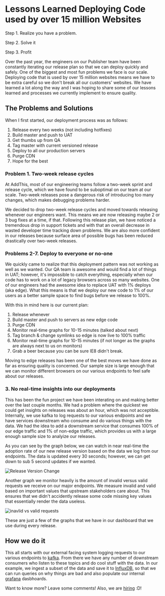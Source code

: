 # Lessons Learned Deploying Code used by over 15 million Websites

Step 1. Realize you have a problem.

Step 2. Solve it

Step 3. Profit

Over the past year, the engineers on our Publisher team have been constantly iterating our release plan so that we can deploy quickly and safely. One of the biggest and most fun problems we face is our scale. Deploying code that is used by over 15 million websites means we have to be extra careful so we don't break all our customers' websites. We have learned a lot along the way and I was hoping to share some of our lessons learned and processes we currently implement to ensure quality.

## The Problems and Solutions

When I first started, our deployment process was as follows:

 1. Release every two weeks (not including hotfixes)
 2. Build master and push to UAT
 3. Get thumbs up from QA
 4. Tag master with current versioned release
 5. Deploy to all our production servers
 6. Purge CDN
 7. Hope for the best

### Problem 1. Two-week release cycles

At AddThis, most of our engineering teams follow a two-week sprint and release cycle, which we have found to be suboptimal on our team at our scale. Two-week releases pose a dangerous risk of introducing too many changes, which makes debugging problems harder. 

We decided to drop two-week release cycles and moved towards releasing whenever our engineers want. This means we are now releasing maybe 2 or 3 bug fixes at a time, if that. Following this release plan, we have noticed a tremendous drop in support tickets and with that an overall decrease in wasted developer time tracking down problems. We are also more confident in our releases because surface area of possible bugs has been reduced drastically over two-week releases.

### Problems 2-7. Deploy to everyone or no-one

We quickly came to realize that this deployment pattern was not working as well as we wanted. Our QA team is awesome and would find a lot of things in UAT; however, it's impossible to catch everything, especially when our code has to work on a lot of legacy browsers across so many websites. One of our engineers had the awesome idea to replace UAT with 1% deploys (aka edge). What this means is that we deploy our new code to 1% of our users as a better sample space to find bugs before we release to 100%.

With this in mind here is our current plan:

 1. Release whenever
 2. Build master and push to servers as new edge code
 3. Purge CDN
 4. Monitor real-time graphs for 10-15 minutes (talked about next)
 5. Tag branch & change symlinks so edge is now live to 100% traffic
 6. Monitor real-time graphs for 10-15 minutes (if not longer as the graphs are always next to us on monitors)
 7. Grab a beer because you can be sure IE8 didn't break.
 
Moving to edge releases has been one of the best moves we have done as far as ensuring quality is concerned. Our sample size is large enough that we can monitor different browsers on our various endpoints to feel safe about our releases. 

### 3. No real-time insights into our deployments

This has been the fun project we have been interating on and making better over the last couple months. We had a problem where the quickest we could get insights on releases was about an hour, which was not acceptible. Internally, we use kafka to log requests to our various endpoints and we have services downstream who consume and do various things with the data. We had the idea to add a downstream service that consumes 100% of our edge traffic and 1% of non-edge traffic, which provides us with a large enough sample size to analyize our releases. 

As you can see by the graph below, we can watch in near real-time the adoption rate of our new release version based on the data we log from our endpoints. The data is updated every 30 seconds; however, we can get down to sub 5 second updates if we wanted.

![Release Version Change](https://fluxthis.io/release_version.png)

Another graph we monitor heavily is the amount of invalid versus valid requests we receive on our major endpoints. We measure invalid and valid based on important values that upstream stakeholders care about. This ensures that we didn't accidently release some code missing key values that essentially render the data useless. 

![inavlid vs valid requests](https://fluxthis.io/invalid-validd.png)

These are just a few of the graphs that we have in our dashboard that we use during every release. 


## How we do it

This all starts with our external facing system logging requests to our various endpoints to [kafka](https://kafka.apache.org/). From there we have any number of downstream consumers who listen to these topics and do cool stuff with the data. In our example, we ingest a subset of the data and save it to [InfluxDB](https://influxdb.com), so that we can run queries on why things are bad and also populate our internal [grafana](http://grafana.org/) dasbhoards. 

Want to know more? Leave some comments! Also, we are [hiring](http://www.addthis.com/careers?jvi=oeja0fwr,job) :D!
